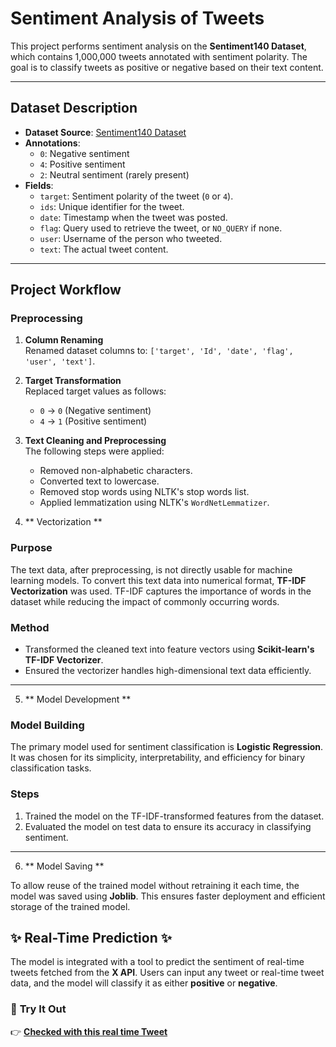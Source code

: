 # Sentiment Analysis of Tweets

This project performs sentiment analysis on the **Sentiment140 Dataset**, which contains 1,000,000 tweets annotated with sentiment polarity. The goal is to classify tweets as positive or negative based on their text content.

---

## Dataset Description

- **Dataset Source**: [Sentiment140 Dataset](https://www.kaggle.com/datasets/kazanova/sentiment140)
- **Annotations**:
  - `0`: Negative sentiment
  - `4`: Positive sentiment
  - `2`: Neutral sentiment (rarely present)
- **Fields**:
  - `target`: Sentiment polarity of the tweet (`0` or `4`).
  - `ids`: Unique identifier for the tweet.
  - `date`: Timestamp when the tweet was posted.
  - `flag`: Query used to retrieve the tweet, or `NO_QUERY` if none.
  - `user`: Username of the person who tweeted.
  - `text`: The actual tweet content.

---

## Project Workflow

### Preprocessing

1. **Column Renaming**  
   Renamed dataset columns to: `['target', 'Id', 'date', 'flag', 'user', 'text']`.

2. **Target Transformation**  
   Replaced target values as follows:
   - `0` → `0` (Negative sentiment)
   - `4` → `1` (Positive sentiment)

3. **Text Cleaning and Preprocessing**  
   The following steps were applied:
   - Removed non-alphabetic characters.
   - Converted text to lowercase.
   - Removed stop words using NLTK's stop words list.
   - Applied lemmatization using NLTK's `WordNetLemmatizer`.

4. ** Vectorization **

### Purpose
The text data, after preprocessing, is not directly usable for machine learning models. To convert this text data into numerical format, **TF-IDF Vectorization** was used. TF-IDF captures the importance of words in the dataset while reducing the impact of commonly occurring words.

### Method
- Transformed the cleaned text into feature vectors using **Scikit-learn's TF-IDF Vectorizer**.
- Ensured the vectorizer handles high-dimensional text data efficiently.

---

5. ** Model Development **

### Model Building
The primary model used for sentiment classification is **Logistic Regression**. It was chosen for its simplicity, interpretability, and efficiency for binary classification tasks.

### Steps
1. Trained the model on the TF-IDF-transformed features from the dataset.
2. Evaluated the model on test data to ensure its accuracy in classifying sentiment.

---

6. ** Model Saving **

To allow reuse of the trained model without retraining it each time, the model was saved using **Joblib**. This ensures faster deployment and efficient storage of the trained model.

## **✨ Real-Time Prediction ✨**

The model is integrated with a tool to predict the sentiment of real-time tweets fetched from the **X API**. Users can input any tweet or real-time tweet data, and the model will classify it as either **positive** or **negative**.

### 🚀 **Try It Out**  
👉 [**Checked with this real time Tweet**](https://x.com/sudi0ne/status/1716739204011405583) <!-- Replace # with the actual link -->

